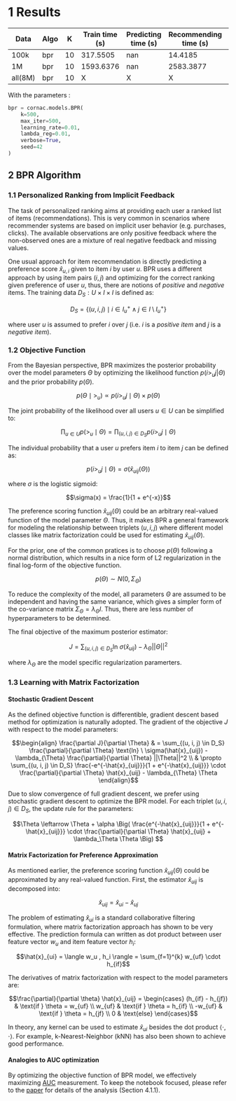 # 1 Results
| Data | Algo | K | Train time (s) | Predicting time (s) | Recommending time (s) | mAP | nDCG@k | Precision@k | Recall@k | RMSE | MAE | R2 | Diversity | Novelty | Catalog coverage | Distributional coverage |
|---|---|---|---|---|---|---|---|---|---|---|---|---|---|---|---|---|
| 100k | bpr | 10 | 317.5505 | nan | 14.4185 | 0.008045 | 0.069304 | 0.064444 | 0.018639 | nan | nan | nan | 0.809253 | 9.924094 | 0.188482 | 8.515699 |
| 1M | bpr | 10 | 1593.6376 | nan | 2583.3877 | 0.013866 | 0.041259 | 0.033866 | 0.033263 | nan | nan | nan | 0.910324 | 10.176613 | 0.437249 | 9.188603 |
| all(8M) | bpr | 10 | X | X | X | X | X | X | X | X | X | X | X | X | X | X |

With the parameters : 
```python
bpr = cornac.models.BPR(
    k=500,
    max_iter=500,
    learning_rate=0.01,
    lambda_reg=0.01,
    verbose=True,
    seed=42
)
```


## 2 BPR Algorithm

### 1.1 Personalized Ranking from Implicit Feedback

The task of personalized ranking aims at providing each user a ranked list of items (recommendations).  This is very common in scenarios where recommender systems are based on implicit user behavior (e.g. purchases, clicks).  The available observations are only positive feedback where the non-observed ones are a mixture of real negative feedback and missing values.

One usual approach for item recommendation is directly predicting a preference score $`\hat{x}_{u,i}`$ given to item $`i`$ by user $`u`$.  BPR uses a different approach by using item pairs $`(i, j)`$ and optimizing for the correct ranking given preference of user $`u`$, thus, there are notions of *positive* and *negative* items.  The training data $`D_S : U \times I \times I`$ is defined as:

```math
D_S = \{(u, i, j) \mid i \in I^{+}_{u} \wedge j \in I \setminus I^{+}_{u}\}
```

where user $`u`$ is assumed to prefer $`i`$ over $`j`$ (i.e. $`i`$ is a *positive item* and $`j`$ is a *negative item*).


### 1.2 Objective Function

From the Bayesian perspective, BPR maximizes the posterior probability over the model parameters $`\Theta`$ by optimizing the likelihood function $`p(i >_{u} j | \Theta)`$ and the prior probability $`p(\Theta)`$.

```math
p(\Theta \mid >_{u}) \propto p(i >_{u} j \mid \Theta) \times p(\Theta)
```

The joint probability of the likelihood over all users $`u \in U`$ can be simplified to:

```math
\prod_{u \in U} p(>_{u} \mid \Theta) = \prod_{(u, i, j) \in D_S} p(i >_{u} j \mid \Theta)
```

The individual probability that a user $`u`$ prefers item $`i`$ to item $`j`$ can be defined as:

```math
p(i >_{u} j \mid \Theta) = \sigma (\hat{x}_{uij}(\Theta))
```

where $`\sigma`$ is the logistic sigmoid:

```math
\sigma(x) = \frac{1}{1 + e^{-x}}
```

The preference scoring function $`\hat{x}_{uij}(\Theta)`$ could be an arbitrary real-valued function of the model parameter $`\Theta`$.  Thus, it makes BPR a general framework for modeling the relationship between triplets $`(u, i, j)`$ where different model classes like matrix factorization could be used for estimating $`\hat{x}_{uij}(\Theta)`$.

For the prior, one of the common pratices is to choose $`p(\Theta)`$ following a normal distribution, which results in a nice form of L2 regularization in the final log-form of the objective function.

```math
p(\Theta) \sim N(0, \Sigma_{\Theta})
```

To reduce the complexity of the model, all parameters $`\Theta`$ are assumed to be independent and having the same variance, which gives a simpler form of the co-variance matrix $`\Sigma_{\Theta} = \lambda_{\Theta}I`$.  Thus, there are less number of hyperparameters to be determined.

The final objective of the maximum posterior estimator:

```math
J = \sum_{(u, i, j) \in D_S} \text{ln } \sigma(\hat{x}_{uij}) - \lambda_{\Theta} ||\Theta||^2 
```

where $`\lambda_\Theta`$ are the model specific regularization paramerters.


### 1.3 Learning with Matrix Factorization

#### Stochastic Gradient Descent

As the defined objective function is differentible, gradient descent based method for optimization is naturally adopted.  The gradient of the objective $`J`$ with respect to the model parameters:

```math
\begin{align}
\frac{\partial J}{\partial \Theta} & = \sum_{(u, i, j) \in D_S} \frac{\partial}{\partial \Theta} \text{ln} \ \sigma(\hat{x}_{uij}) - \lambda_{\Theta} \frac{\partial}{\partial \Theta} ||\Theta||^2 \\
& \propto \sum_{(u, i, j) \in D_S} \frac{-e^{-\hat{x}_{uij}}}{1 + e^{-\hat{x}_{uij}}} \cdot  \frac{\partial}{\partial \Theta} \hat{x}_{uij} - \lambda_{\Theta} \Theta
\end{align}
```

Due to slow convergence of full gradient descent, we prefer using stochastic gradient descent to optimize the BPR model.  For each triplet $`(u, i, j) \in D_S`$, the update rule for the parameters:

```math
\Theta \leftarrow \Theta + \alpha \Big( \frac{e^{-\hat{x}_{uij}}}{1 + e^{-\hat{x}_{uij}}} \cdot \frac{\partial}{\partial \Theta} \hat{x}_{uij} + \lambda_\Theta \Theta \Big) 
```

#### Matrix Factorization for Preference Approximation

As mentioned earlier, the preference scoring function $`\hat{x}_{uij}(\Theta)`$ could be approximated by any real-valued function.  First, the estimator $`\hat{x}_{uij}`$ is decomposed into:

```math
\hat{x}_{uij} = \hat{x}_{ui} - \hat{x}_{uj}
```

The problem of estimating $`\hat{x}_{ui}`$ is a standard collaborative filtering formulation, where matrix factorization approach has shown to be very effective.  The prediction formula can written as dot product between user feature vector $`w_u`$ and item feature vector $`h_i`$:

```math
\hat{x}_{ui} = \langle w_u , h_i \rangle = \sum_{f=1}^{k} w_{uf} \cdot h_{if}
```

The  derivatives of matrix factorization with respect to the model parameters are:

```math
\frac{\partial}{\partial \theta} \hat{x}_{uij} = 
\begin{cases}
    (h_{if} - h_{jf})  & \text{if } \theta = w_{uf} \\
    w_{uf}             & \text{if } \theta = h_{if} \\
    -w_{uf}            & \text{if } \theta = h_{jf} \\
    0                  & \text{else}
\end{cases}
```

In theory, any kernel can be used to estimate $`\hat{x}_{ui}`$ besides the dot product $` \langle \cdot , \cdot \rangle `$.  For example, k-Nearest-Neighbor (kNN) has also been shown to achieve good performance.

#### Analogies to AUC optimization

By optimizing the objective function of BPR model, we effectively maximizing [AUC](https://towardsdatascience.com/understanding-auc-roc-curve-68b2303cc9c5) measurement.  To keep the notebook focused, please refer to the [paper](https://arxiv.org/ftp/arxiv/papers/1205/1205.2618.pdf) for details of the analysis (Section 4.1.1).